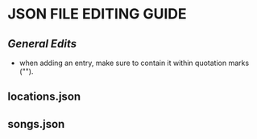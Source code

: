# JSON FILE EDITING GUIDE

## *General Edits*
- when adding an entry, make sure to contain it within quotation marks ("").


## locations.json

## songs.json